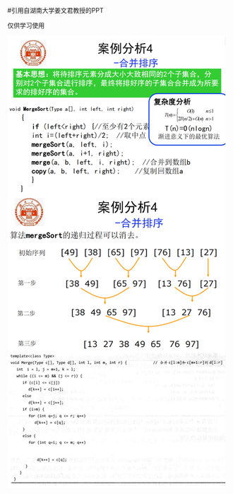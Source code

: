 #引用自湖南大学姜文君教授的PPT

仅供学习使用

![image](https://github.com/Charlieouo/AlgorithmNote_on_Class/blob/main/pic/20210511105813.png)
